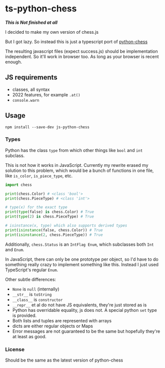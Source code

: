 
# ts-python-chess

***This is Not finished at all***

I decided to make my own version of chess.js

But I got lazy. So instead this is just a typescript port of [python-chess](https://github.com/niklasf/python-chess)

The resulting javascript files (expect success.js) should be implementation independent.
So it'll work in browser too. As long as your browser is recent enough.

## JS requirements

- classes, all syntax
- 2022 features, for example `.at()`
- `console.warn`

## Usage

```npm install --save-dev js-python-chess```

### Types

Python has the class `type` from which other things like `bool` and `int` subclass.

This is not how it works in JavaScript. Currently my rewrite erased my solution to this problem,
which would be a bunch of functions in one file, like `is_color`, `is_piece_type`, etc.

```python
import chess

print(chess.Color) # <class 'bool'>
print(chess.PieceType) # <class 'int'>

# type(x) for the exact type
print(type(false) is chess.Color) # True
print(type(2) is chess.PieceType) # True

# isinstance(x, type) which also supports derived types
print(isinstance(false, chess.Color)) # True
print(isinstance(2, chess.PieceType)) # True
```

Additionally, `chess.Status` is an `IntFlag Enum`, which subclasses both `Int` and `Enum`.

In JavaScript, there can only be one prototype per object, so I'd have to do something really crazy
to implement something like this. Instead I just used TypeScript's regular `Enum`.

Other subtle differences:

- `None` is `null` (internally)
- `__str__` is `toString`
- `__class__` is `constructor`
- `__repr__` et al do not have JS equivalents, they're just stored as is
- Python has overridable equality, js does not. A special python `set` type is provided.
- Both lists and tuples are represented with arrays
- dicts are either regular objects or Maps
- Error messages are not guaranteed to be the same but hopefully they're at least as good.

### License

Should be the same as the latest version of python-chess
